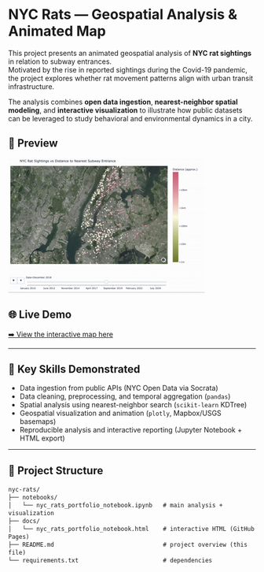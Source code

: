 # NYC Rats — Geospatial Analysis & Animated Map

This project presents an animated geospatial analysis of **NYC rat sightings** in relation to subway entrances.  
Motivated by the rise in reported sightings during the Covid-19 pandemic, the project explores whether rat movement patterns align with urban transit infrastructure.  

The analysis combines **open data ingestion**, **nearest-neighbor spatial modeling**, and **interactive visualization** to illustrate how public datasets can be leveraged to study behavioral and environmental dynamics in a city.

## 📸 Preview

![Animated demo](docs/demo.gif)


## 🌐 Live Demo
[➡️ View the interactive map here](https://17jnares.github.io/nyc-rats/nyc_rats_portfolio_notebook.html)

---

## 🔑 Key Skills Demonstrated
- Data ingestion from public APIs (NYC Open Data via Socrata)  
- Data cleaning, preprocessing, and temporal aggregation (`pandas`)  
- Spatial analysis using nearest-neighbor search (`scikit-learn` KDTree)  
- Geospatial visualization and animation (`plotly`, Mapbox/USGS basemaps)  
- Reproducible analysis and interactive reporting (Jupyter Notebook + HTML export)  

---

## 📂 Project Structure
```
nyc-rats/
├── notebooks/
│   └── nyc_rats_portfolio_notebook.ipynb   # main analysis + visualization
├── docs/
│   └── nyc_rats_portfolio_notebook.html    # interactive HTML (GitHub Pages)
├── README.md                               # project overview (this file)
└── requirements.txt                        # dependencies
```
